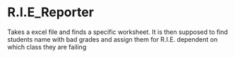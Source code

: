 # R.I.E_Reporter
Takes a excel file and finds a specific worksheet. It is then supposed to find students name with bad grades and assign them for R.I.E. dependent on which class they are failing
